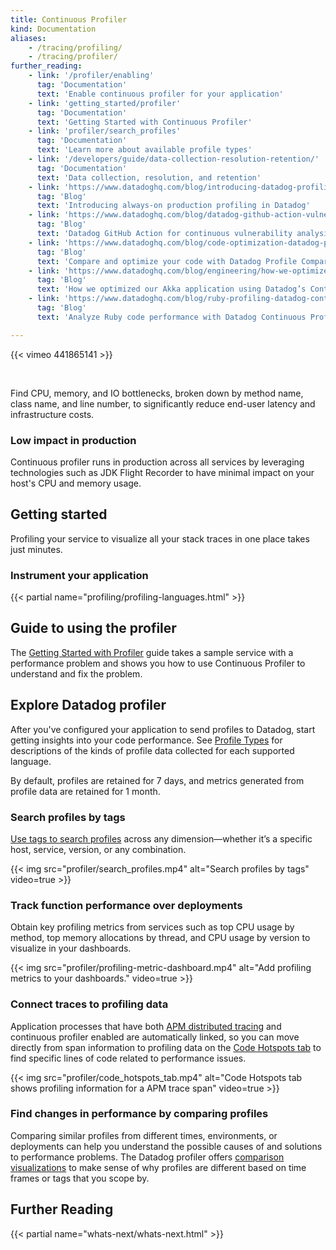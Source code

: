 ```yaml
---
title: Continuous Profiler
kind: Documentation
aliases:
    - /tracing/profiling/
    - /tracing/profiler/
further_reading:
    - link: '/profiler/enabling'
      tag: 'Documentation'
      text: 'Enable continuous profiler for your application'
    - link: 'getting_started/profiler'
      tag: 'Documentation'
      text: 'Getting Started with Continuous Profiler'
    - link: 'profiler/search_profiles'
      tag: 'Documentation'
      text: 'Learn more about available profile types'
    - link: '/developers/guide/data-collection-resolution-retention/'
      tag: 'Documentation'
      text: 'Data collection, resolution, and retention'
    - link: 'https://www.datadoghq.com/blog/introducing-datadog-profiling/'
      tag: 'Blog'
      text: 'Introducing always-on production profiling in Datadog'
    - link: 'https://www.datadoghq.com/blog/datadog-github-action-vulnerability-analysis/'
      tag: 'Blog'
      text: 'Datadog GitHub Action for continuous vulnerability analysis'
    - link: 'https://www.datadoghq.com/blog/code-optimization-datadog-profile-comparison/'
      tag: 'Blog'
      text: 'Compare and optimize your code with Datadog Profile Comparison.'
    - link: 'https://www.datadoghq.com/blog/engineering/how-we-optimized-our-akka-application-using-datadogs-continuous-profiler/'
      tag: 'Blog'
      text: 'How we optimized our Akka application using Datadog’s Continuous Profiler'
    - link: 'https://www.datadoghq.com/blog/ruby-profiling-datadog-continuous-profiler/'
      tag: 'Blog'
      text: 'Analyze Ruby code performance with Datadog Continuous Profiler'

---
```


{{< vimeo 441865141 >}}

</br>

Find CPU, memory, and IO bottlenecks, broken down by method name, class name, and line number, to significantly reduce end-user latency and infrastructure costs.

### Low impact in production

Continuous profiler runs in production across all services by leveraging technologies such as JDK Flight Recorder to have minimal impact on your host's CPU and memory usage.

## Getting started

Profiling your service to visualize all your stack traces in one place takes just minutes.

### Instrument your application

{{< partial name="profiling/profiling-languages.html" >}}

## Guide to using the profiler

The [Getting Started with Profiler][1] guide takes a sample service with a performance problem and shows you how to use Continuous Profiler to understand and fix the problem.

## Explore Datadog profiler

After you've configured your application to send profiles to Datadog, start getting insights into your code performance. See [Profile Types][6] for descriptions of the kinds of profile data collected for each supported language. 

By default, profiles are retained for 7 days, and metrics generated from profile data are retained for 1 month.

### Search profiles by tags

[Use tags to search profiles][2] across any dimension—whether it’s a specific host, service, version, or any combination.

{{< img src="profiler/search_profiles.mp4" alt="Search profiles by tags" video=true >}}

### Track function performance over deployments

Obtain key profiling metrics from services such as top CPU usage by method, top memory allocations by thread, and CPU usage by version to visualize in your dashboards.

{{< img src="profiler/profiling-metric-dashboard.mp4" alt="Add profiling metrics to your dashboards." video=true >}}

### Connect traces to profiling data

Application processes that have both [APM distributed tracing][3] and continuous profiler enabled are automatically linked, so you can move directly from span information to profiling data on the [Code Hotspots tab][4] to find specific lines of code related to performance issues.

{{< img src="profiler/code_hotspots_tab.mp4" alt="Code Hotspots tab shows profiling information for a APM trace span" video=true >}}

### Find changes in performance by comparing profiles

Comparing similar profiles from different times, environments, or deployments can help you understand the possible causes of and solutions to performance problems. The Datadog profiler offers [comparison visualizations][5] to make sense of why profiles are different based on time frames or tags that you scope by. 

## Further Reading

{{< partial name="whats-next/whats-next.html" >}}

[1]: /getting_started/profiler/
[2]: /profiler/search_profiles
[3]: /tracing/
[4]: /profiler/connect_traces_and_profiles/
[5]: /profiler/compare_profiles/
[6]: /profiler/profile_types/